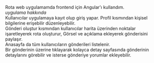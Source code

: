Rota web uygulamamda frontend için Angular'ı kullandım.  
*uygulama hakkında*  
Kullanıcılar uygulamaya kayıt olup giriş yapar.
Profil kısmından kişisel bilgilerine erişebilir düzenleyebilir.  
Gönderi oluştur kısmından kullanıcılar harita üzerinden noktalar işaretleyerek rota oluşturur,
Görsel ve açıklama ekleyerek gönderisini paylaşır.  
Anasayfa da tüm kullanıcıların gönderileri listelenir.  
Bir gönderinin üzerine tıklayarak kolayca detay sayfasında gönderinin detaylarını görebilir ve
isterse gönderiye yorumlar ekleyebilir.
